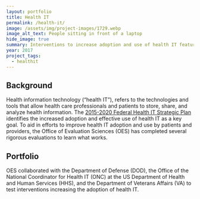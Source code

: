 ```yaml
---
layout: portfolio
title: Health IT
permalink: /health-it/
image: /assets/img/project-images/1729.webp
image_alt_text: People sitting in front of a laptop
hide_image: true
summary: Interventions to increase adoption and use of health IT features
year: 2017
project_tags:
  - healthit
---
```

## Background

Health information technology (“health IT”), refers to the technologies and tools that allow health care professionals and patients to store, share, and analyze health information. The <a href="https://www.healthit.gov/sites/default/files/9-5-federalhealthitstratplanfinal_0.pdf" target="_blank">2015-2020 Federal Health IT Strategic Plan</a> identifies the increased adoption and effective use of health IT as a key goal. To aid in efforts to improve health IT adoption and use by patients and providers, the Office of Evaluation Sciences (OES) has completed several rigorous evaluations to learn what works. 

## Portfolio

OES collaborated with the Department of Defense (DOD), the Office of the National Coordinator for Health IT (ONC) at the US Department of Health and Human Services (HHS), and the Department of  Veterans Affairs (VA)  to test interventions increasing the adoption of health IT. 

